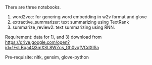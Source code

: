 There are three notebooks.
1. word2vec: for genering word embedding in w2v format and glove
2. extractive_summarizer: text summarizing using TextRank
3. summarize_review2: text summarizing using RNN.

Requirement: data for 1), and 3)
download from 
https://drive.google.com/open?id=1FsLBqa4Q3mXSL8WZos_Gh0vqfVCdXlSa

Pre-requisite: nltk, gensim, glove-python
